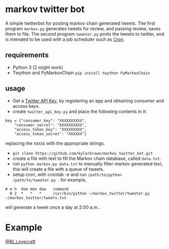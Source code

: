 # markov twitter bot

A simple twitterbot for posting markov chain generated tweets. The first program ``markov.py`` generates tweets for review, and passing review, saves them to file. The second program ``tweeter.py`` posts the tweets to twitter, and is intended to be used with a job scheduler such as [Cron](https://en.wikipedia.org/wiki/Cron).

## requirements

+ Python 3 (2 might work)
+ Twython and PyMarkovChain `pip install twython PyMarkovChain`

## usage

+ Get a [Twitter API Key](https://dev.twitter.com/apps), by registering an app and obtaining consumer and access keys.
+ create `twitter_api_key.py` and place the following contents in it:
```
key = {"consumer_key": "XXXXXXXXXX",
	"consumer_secret": "XXXXXXXXXX",
	"access_token_key": "XXXXXXXXX",
	"access_token_secret": "XXXXXX"}
```
replacing the `XXXX`s with the appropriate strings.
+ `git clone https://github.com/kylerbrown/markov_twitter_bot.git`
+ create a file with text to fill the Markov chain database, called `data.txt`.
+ run `python markov.py data.txt` to manually filter markov generated text, this will create a file with a queue of tweets.
+ setup cron, with crontab -e and run `/path/to/python /path/to/tweeter.py `. for example,

```
# m h  dom mon dow   command
  0 2  *   *   *     /usr/bin/python ~/markov_twitter/tweeter.py ~/markov_twitter/tweets.txt
```
  will generate a tweet once a day at 2:00 a.m..

# Example
[@BI_Lovecraft](https://twitter.com/bi_lovecraft)
